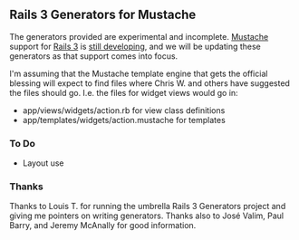 ## Rails 3 Generators for Mustache

The generators provided are experimental and incomplete. [Mustache](http://github.com/defunkt/mustache) support for [Rails 3](http://weblog.rubyonrails.org/2010/6/8/rails-3-0-beta-4-now-rc-in-days) is [still developing](http://github.com/defunkt/mustache/issues/#issue/3), and we will be updating these generators as that support comes into focus.

I'm assuming that the Mustache template engine that gets the official blessing will expect to find files where Chris W. and others have suggested the files should go. I.e. the files for widget views would go in:

* app/views/widgets/action.rb for view class definitions
* app/templates/widgets/action.mustache for templates

### To Do

* Layout use

### Thanks

Thanks to Louis T. for running the umbrella Rails 3 Generators project and giving me pointers on writing generators.
Thanks also to Jos&eacute; Valim, Paul Barry, and Jeremy McAnally for good information.
